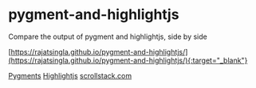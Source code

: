 # pygment-and-highlightjs
Compare the output of pygment and highlightjs, side by side




[https://rajatsingla.github.io/pygment-and-highlightjs/](https://rajatsingla.github.io/pygment-and-highlightjs/){:target="_blank"}





<a href="https://pygments.org/docs/" target="_blank">Pygments</a>
<a href="https://highlightjs.org/" target="_blank">Highlightjs</a>
<a href="https://scrollstack.com/" target="_blank">scrollstack.com</a>

